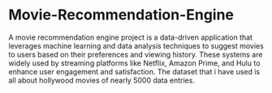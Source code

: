 # Movie-Recommendation-Engine
A movie recommendation engine project is a data-driven application that leverages machine learning and data analysis techniques to suggest movies to users based on their preferences and viewing history. These systems are widely used by streaming platforms like Netflix, Amazon Prime, and Hulu to enhance user engagement and satisfaction.
The dataset that i have used is all about hollywood movies of nearly 5000 data entries. 
